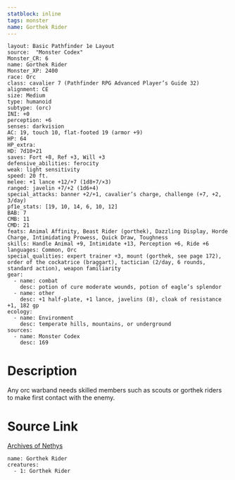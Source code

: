 ```yaml
---
statblock: inline
tags: monster
name: Gorthek Rider
---
```

```statblock
layout: Basic Pathfinder 1e Layout
source:  "Monster Codex"
Monster_CR: 6
name: Gorthek Rider
Monster_XP: 2400
race: Orc
class: cavalier 7 (Pathfinder RPG Advanced Player’s Guide 32)
alignment: CE
size: Medium
type: humanoid
subtype: (orc)
INI: +0
perception: +6
senses: darkvision
AC: 19, touch 10, flat-footed 19 (armor +9)
HP: 64
HP_extra: 
HD: 7d10+21
saves: Fort +8, Ref +3, Will +3
defensive_abilities: ferocity
weak: light sensitivity
speed: 20 ft.
melee: +1 lance +12/+7 (1d8+7/×3)
ranged: javelin +7/+2 (1d6+4)
special_attacks: banner +2/+1, cavalier’s charge, challenge (+7, +2, 3/day)
pf1e_stats: [19, 10, 14, 6, 10, 12]
BAB: 7
CMB: 11
CMD: 21
feats: Animal Affinity, Beast Rider (gorthek), Dazzling Display, Horde Charge, Intimidating Prowess, Quick Draw, Toughness
skills: Handle Animal +9, Intimidate +13, Perception +6, Ride +6
languages: Common, Orc
special_qualities: expert trainer +3, mount (gorthek, see page 172), order of the cockatrice (braggart), tactician (2/day, 6 rounds, standard action), weapon familiarity
gear:
  - name: combat
    desc: potion of cure moderate wounds, potion of eagle’s splendor
  - name: other
    desc: +1 half-plate, +1 lance, javelins (8), cloak of resistance +1, 182 gp
ecology:
  - name: Environment
    desc: temperate hills, mountains, or underground
sources:
  - name: Monster Codex
    desc: 169
```
# Description
Any orc warband needs skilled members such as scouts or gorthek riders to make first contact with the enemy.
# Source Link
[Archives of Nethys](https://aonprd.com/MonsterDisplay.aspx?ItemName=Gorthek%20Rider)
```encounter-table
name: Gorthek Rider
creatures:
  - 1: Gorthek Rider
```
